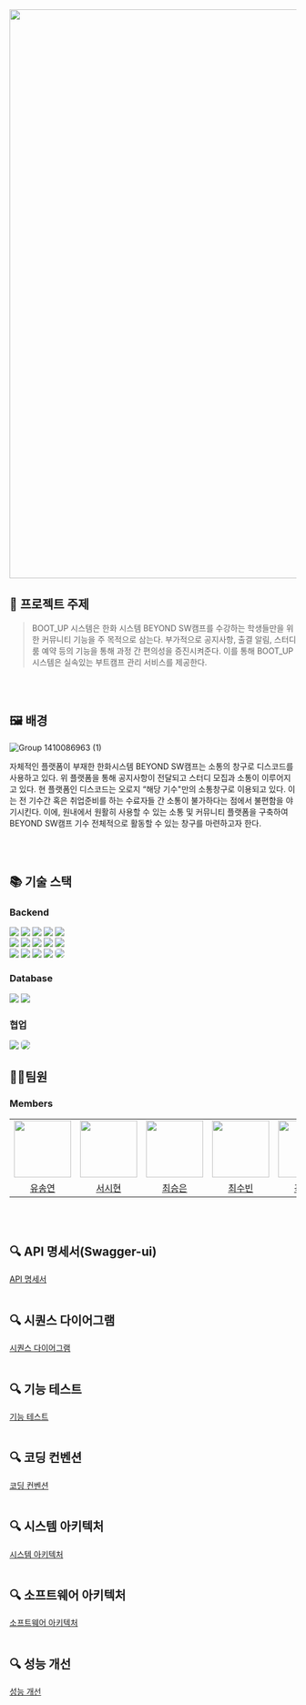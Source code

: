 

<!--

# Dopamines
<h1 align="center">DB 구현 👍</h1>
> [플레이 데이터] 한화시스템 BEYOND SW캠프 / BOOT_UP

-->
<div align="center">
  <img src="https://github.com/beyond-sw-camp/be06-1st-Dopamines-BOOT_UP/assets/125132754/63bb8c42-2a83-42cb-b037-6d42a7d87404"  width="1000px" align="center"/>
</div>


<!--
==============Todo==============

🎬[CI/CD 시연영상](https://www.youtube.com/watch?v=dhMrKTwNI8U&lc=UgzCJR3WxkvsckRyyO94AaABAg&ab_channel=%EB%94%B0%EB%9D%BC%ED%95%98%EB%A9%B4%EC%84%9C%EB%B0%B0%EC%9A%B0%EB%8A%94IT)  
📃[프로젝트 회고록](블로그주소)

-->

## 📌 프로젝트 주제

> BOOT_UP 시스템은 한화 시스템 BEYOND SW캠프를 수강하는 학생들만을 위한 커뮤니티 기능을 주 목적으로 삼는다.
부가적으로 공지사항, 출결 알림, 스터디룸 예약 등의 기능을 통해 과정 간 편의성을 증진시켜준다.
이를 통해 BOOT_UP 시스템은 실속있는 부트캠프 관리 서비스를 제공한다.
<br>
<br>

## 🖼 배경

![Group 1410086963 (1)](https://github.com/beyond-sw-camp/be06-1st-Dopamines-BOOT_UP/assets/138289674/60eb3482-7b86-4de0-9247-98cd5eb6e070)



자체적인 플랫폼이 부재한 한화시스템 BEYOND SW캠프는 소통의 창구로 디스코드를 사용하고 있다. 위 플랫폼을 통해 공지사항이 전달되고  스터디 모집과 소통이 이루어지고 있다.
현 플랫폼인 디스코드는 오로지 “해당 기수"만의 소통창구로 이용되고 있다. 이는 전 기수간 혹은 취업준비를 하는 수료자들 간 소통이  불가하다는 점에서 불편함을 야기시킨다. 이에, 원내에서 원활히 사용할 수 있는 소통 및 커뮤니티 플랫폼을 구축하여 BEYOND SW캠프 기수 전체적으로 활동할 수 있는 창구를 마련하고자 한다.
<br>
<br>


<br>

## 📚 기술 스택
### Backend 
<div>   
<!--   <img src="https://img.shields.io/badge/java-F7DF1E?style=for-the-badge&logo=java&logoColor=white">   -->
  <img src="https://img.shields.io/badge/java-007396?style=for-the-badge&logo=java&logoColor=white"> 
  <img src="https://img.shields.io/badge/Spring-6DB33F?style=for-the-badge&logo=Spring&logoColor=green"> 
  <img src="https://img.shields.io/badge/Spring Boot-6DB33F?style=for-the-badge&logo=Spring Boot&logoColor=yellow"> 
  <img src="https://img.shields.io/badge/Spring data jpa-6DB33F?style=for-the-badge&logo=Spring Boot&logoColor=white">
  <img src="https://img.shields.io/badge/Spring Security-6DB33F?style=for-the-badge&logo=Spring Security&logoColor=green">    <br>
  <img src="https://img.shields.io/badge/Json Web Tokens-000000?style=for-the-badge&logo=Json Web Tokens&logoColor=purple">
  <img src="https://img.shields.io/badge/Web Socket-black?style=for-the-badge&logo=websocket&logoColor=white">
  <img src="https://img.shields.io/badge/Kafka-231F20?style=for-the-badge&logo=Kafka&logoColor=white"> 
  <img src="https://img.shields.io/badge/Gradle-02303A?style=for-the-badge&logo=Gradle&logoColor=skyblue"> 
  <img src="https://img.shields.io/badge/Swagger-85EA2D?style=for-the-badge&logo=Swagger&logoColor=green">
  <br>
  <img src="https://img.shields.io/badge/amazons3-569A31?style=for-the-badge&logo=amazons3&logoColor=white"/>  
  <img src="https://img.shields.io/badge/Amazon%20EC2-FF9900?style=for-the-badge&logo=Amazon%20EC2&logoColor=white">  
  <img src="https://img.shields.io/badge/linux-FCC624?style=for-the-badge&logo=linux&logoColor=black"> 
  <img src="https://img.shields.io/badge/nginx-009639?style=for-the-badge&logo=nginx&logoColor=white"/>
  <img src="https://img.shields.io/badge/IntelliJ_IDEA-000000.svg?style=for-the-badge&logo=intellij-idea&logoColor=white" style="border-radius: 5px;"> 

</div>


### Database 
<div>
  <img src="https://img.shields.io/badge/mariadb-003545?style=for-the-badge&logo=mariadb&logoColor=white">
  <img src="https://img.shields.io/badge/AWS%20RDS-blue?style=for-the-badge&logo=amazonaws&logoColor=white">
</div>

### 협업 
<div>
  <img src="https://img.shields.io/badge/github-%23121011.svg?style=for-the-badge&logo=github&logoColor=white">
  <img src="https://img.shields.io/badge/git-F05032?style=for-the-badge&logo=git&logoColor=white" style="border-radius: 5px;">
</div>


## 🤼‍♂️팀원

### Members
<table>
  <tr>
    <td>
      <a href="https://github.com/syy0O">
        <img src="https://avatars.githubusercontent.com/u/86238720?v=4" width="100" style="max-width: 100%;">
      </a>
    </td>
    <td>
      <a href="https://github.com/SihyunSeo">
        <img src="https://avatars.githubusercontent.com/u/63051137?v=4" width="100" style="max-width: 100%;">
      </a>
    </td>
    <td>
      <a href="https://github.com/xeunnie">
        <img src="https://avatars.githubusercontent.com/u/138289674?v=4" width="100" style="max-width: 100%;">
      </a>
    </td>
    <td>
      <a href="https://github.com/subi930">
        <img src="https://avatars.githubusercontent.com/u/125132754?v=4" width="100" style="max-width: 100%;">
      </a>
    </td>
    <td>
      <a href="https://github.com/706com">
        <img src="https://avatars.githubusercontent.com/u/104816530?v=4" width="100" style="max-width: 100%;">
      </a>
    </td>
  </tr>
  <tr>
    <td align="center">
      <a href="https://github.com/syy0O">유송연</a>
    </td>
    <td align="center">
      <a href="https://github.com/SihyunSeo">서시현</a>
    </td>
    <td align="center">
      <a href="https://github.com/xeunnie">최승은</a>
    </td>
    <td align="center">
      <a href="https://github.com/subi930">최수빈</a>
    </td>
    <td align="center">
      <a href="https://github.com/706com">곽동현</a>
    </td>
  </tr>
</table>
<br>

<!--

Team Leader : 🐯**유철수**

Backend : 🐶 **김철수**

Backend : 🐺 **박철수**

Frontend : 🐱 **이철수**

인공지능 : 🦁 **최철수**

-->
<br>

## 🔍 API 명세서(Swagger-ui)
<a href="https://beyond-sw-camp.github.io/be06-2nd-Dopamines-BOOT_UP/">API 명세서</a>
<br><br>

## 🔍 시퀀스 다이어그램
<a href="https://github.com/beyond-sw-camp/be06-2nd-Dopamines-BOOT_UP/wiki/2.-%EC%8B%9C%ED%80%80%EC%8A%A4-%EB%8B%A4%EC%9D%B4%EC%96%B4%EA%B7%B8%EB%9E%A8">시퀀스 다이어그램</a>
<br><br>

## 🔍 기능 테스트
<a href="https://github.com/beyond-sw-camp/be06-2nd-Dopamines-BOOT_UP/wiki/3.-%EA%B8%B0%EB%8A%A5-%ED%85%8C%EC%8A%A4%ED%8A%B8">기능 테스트</a>
<br><br>

## 🔍 코딩 컨벤션
<a href="https://github.com/beyond-sw-camp/be06-2nd-Dopamines-BOOT_UP/wiki/4.-%EC%BD%94%EB%93%9C-%EC%BB%A8%EB%B2%A4%EC%85%98">코딩 컨벤션</a>
<br><br>

## 🔍 시스템 아키텍처
<a href="https://github.com/beyond-sw-camp/be06-2nd-Dopamines-BOOT_UP/wiki/5.-%EC%8B%9C%EC%8A%A4%ED%85%9C-%EC%95%84%ED%82%A4%ED%85%8D%EC%B2%98">시스템 아키텍처</a>
<br><br>

## 🔍 소프트웨어 아키텍처
<a href="https://github.com/beyond-sw-camp/be06-2nd-Dopamines-BOOT_UP/wiki/6.-%EC%86%8C%ED%94%84%ED%8A%B8%EC%9B%A8%EC%96%B4-%EC%95%84%ED%82%A4%ED%85%8D%EC%B2%98">소프트웨어 아키텍처</a>
<br><br>

## 🔍 성능 개선
<a href="https://github.com/beyond-sw-camp/be06-2nd-Dopamines-BOOT_UP/wiki/7.-%EC%84%B1%EB%8A%A5-%EA%B0%9C%EC%84%A0">성능 개선</a>
<br><br>


